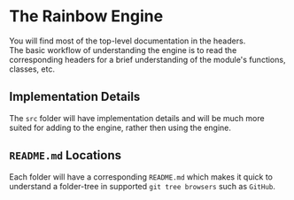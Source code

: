 # The Rainbow Engine #
You will find most of the top-level documentation in the headers.  
The basic workflow of understanding the engine is to read the corresponding
headers for a brief understanding of the module's functions, classes, etc.

## Implementation Details ##
The `src` folder will have implementation details and will be much more suited
for adding to the engine, rather then using the engine. 

## `README.md` Locations ##
Each folder will have a corresponding `README.md` which makes it quick to
understand a folder-tree in supported `git tree browsers` such as `GitHub`.
